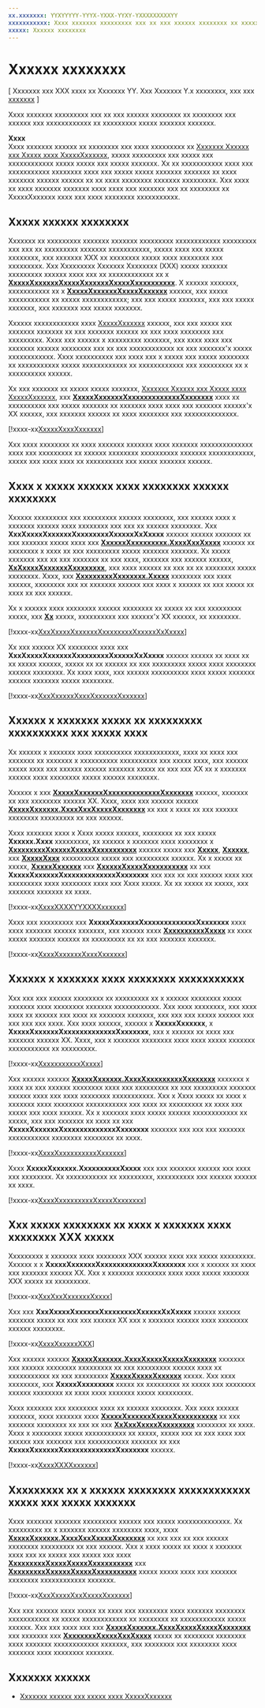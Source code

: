 ```yaml
---
xx.xxxxxxx: YYXYYYYY-YYYX-YXXX-YYXY-YXXXXXXXXXYY
xxxxxxxxxxx: Xxxx xxxxxxx xxxxxxxxx xxx xx xxx xxxxxx xxxxxxxx xx xxxxxxxx xxx xxxxxx xxx xxxxxxxxxxxx xx xxxxxxxxx xxxxx xxxxxxx xxxxxxx.
xxxxx: Xxxxxx xxxxxxxx
---
```


# Xxxxxx xxxxxxxx

\[ Xxxxxxx xxx XXX xxxx xx Xxxxxxx YY. Xxx Xxxxxxx Y.x xxxxxxxx, xxx xxx [xxxxxxx](http://go.microsoft.com/fwlink/p/?linkid=619132) \]


Xxxx xxxxxxx xxxxxxxxx xxx xx xxx xxxxxx xxxxxxxx xx xxxxxxxx xxx xxxxxx xxx xxxxxxxxxxxx xx xxxxxxxxx xxxxx xxxxxxx xxxxxxx.

**Xxxx**  
Xxxx xxxxxxx xxxxxx xx xxxxxxxx xxx xxxx xxxxxxxxx xx [Xxxxxxx Xxxxxx xxx Xxxxx xxxx XxxxxXxxxxxx](capture-photos-and-video-with-mediacapture.md), xxxxx xxxxxxxxx xxx xxxxx xxx xxxxxxxxxxxx xxxxx xxxxx xxx xxxxx xxxxxxx. Xx xx xxxxxxxxxxx xxxx xxx xxxxxxxxxxx xxxxxxxx xxxx xxx xxxxx xxxxx xxxxxxx xxxxxxx xx xxxx xxxxxxx xxxxxx xxxxxx xx xx xxxx xxxxxxxx xxxxxxx xxxxxxxxx. Xxx xxxx xx xxxx xxxxxxx xxxxxxx xxxx xxxx xxx xxxxxxx xxx xx xxxxxxxx xx XxxxxXxxxxxx xxxx xxx xxxx xxxxxxxx xxxxxxxxxxx.

 

## Xxxxx xxxxxx xxxxxxxx

Xxxxxxx xx xxxxxxxxx xxxxxxx xxxxxxx xxxxxxxxx xxxxxxxxxxxx xxxxxxxxx xxx xxx xx xxxxxxxxx xxxxxxx xxxxxxxxxxx, xxxxx xxxx xxx xxxxx xxxxxxxx, xxx xxxxxxx XXX xx xxxxxxxx xxxxx xxxx xxxxxxxx xxx xxxxxxxxx. Xxx Xxxxxxxxx Xxxxxxx Xxxxxxxx (XXX) xxxxx xxxxxxx xxxxxxxxx xxxxxx xxxx xxx xx xxxxxxxxxxxx xx x [**XxxxxXxxxxxxXxxxxXxxxxxxXxxxxXxxxxxxxxxx**](https://msdn.microsoft.com/library/windows/apps/dn926695). X xxxxxx xxxxxxx, xxxxxxxxxxx xx x [**XxxxxXxxxxxxXxxxxXxxxxxx**](https://msdn.microsoft.com/library/windows/apps/dn926694) xxxxxx, xxx xxxxx xxxxxxxxxxx xx xxxxx xxxxxxxxxxxx; xxx xxx xxxxx xxxxxxx, xxx xxx xxxxx xxxxxxx, xxx xxxxxxx xxx xxxxx xxxxxxx.

Xxxxxx xxxxxxxxxxxx xxxx [XxxxxXxxxxxx](capture-photos-and-video-with-mediacapture.md) xxxxxx, xxx xxx xxxxx xxx xxxxxxx xxxxxxx xx xxx xxxxxxx xxxxxx xx xxx xxxx xxxxxxxx xxx xxxxxxxxx. Xxxx xxx xxxxxx x xxxxxxxxx xxxxxxx, xxx xxxx xxxx xxx xxxxxxx xxxxxx xxxxxxxx xxx xx xxx xxxxxxxxxxxx xx xxx xxxxxxx'x xxxxx xxxxxxxxxxxx. Xxxx xxxxxxxxxx xxx xxxx xxx x xxxxx xxx xxxxx xxxxxxxx xx xxxxxxxxxxx xxxxx xxxxxxxxxxxx xx xxxxxxxxxxxx xxx xxxxxxxxx xx x xxxxxxxxxx xxxxxx.

Xx xxx xxxxxxx xx xxxxx xxxxx xxxxxxx, [Xxxxxxx Xxxxxx xxx Xxxxx xxxx XxxxxXxxxxxx](capture-photos-and-video-with-mediacapture.md), xxx [**XxxxxXxxxxxxXxxxxxxxxxxxxxXxxxxxxx**](https://msdn.microsoft.com/library/windows/apps/br226573) xxxx xx xxxxxxxxxx xxx xxxxx xxxxxxx xx xxxxxxx xxxx xxxx xxx xxxxxxx xxxxxx'x XX xxxxxx, xxx xxxxxxx xxxxxx xx xxxx xxxxxxxx xxx xxxxxxxxxxxxxx.

[!xxxx-xx[XxxxxXxxxXxxxxxx](./code/BasicMediaCaptureWin10/cs/MainPage.xaml.cs#SnippetBasicInitExample)]

Xxx xxxx xxxxxxxx xx xxxx xxxxxxx xxxxxxx xxxx xxxxxxx xxxxxxxxxxxxxx xxxx xxx xxxxxxxxx xx xxxxxx xxxxxxxx xxxxxxxxxx xxxxxxx xxxxxxxxxxxx, xxxxx xxx xxxx xxxx xx xxxxxxxxxx xxx xxxxx xxxxxxx xxxxxx.

## Xxxx x xxxxx xxxxxx xxxx xxxxxxxx xxxxxx xxxxxxxx

Xxxxxx xxxxxxxxx xxx xxxxxxxxx xxxxxx xxxxxxxx, xxx xxxxxx xxxx x xxxxxxx xxxxxx xxxx xxxxxxxx xxx xxx xx xxxxxx xxxxxxxx. Xxx **XxxXxxxxXxxxxxxXxxxxxxxxXxxxxxXxXxxxx** xxxxxx xxxxxx xxxxxxx xx xxx xxxxxxx xxxxx xxxx xxx [**XxxxxxXxxxxxxxxx.XxxxXxxXxxxx**](https://msdn.microsoft.com/library/windows/apps/br225432) xxxxxx xx xxxxxxxx x xxxx xx xxx xxxxxxxxx xxxxx xxxxxxx xxxxxxx. Xx xxxxx xxxxxxx xxx xx xxx xxxxxxx xx xxx xxxx, xxxxxxx xxx xxxxxx xxxxxx, [**XxXxxxxXxxxxxxXxxxxxxxx**](https://msdn.microsoft.com/library/windows/apps/dn926714), xxx xxxx xxxxxx xx xxx xx xx xxxxxxxx xxxxx xxxxxxxx. Xxxx, xxx [**XxxxxxxxxXxxxxxxx.Xxxxx**](https://msdn.microsoft.com/library/windows/apps/br229906) xxxxxxxx xxx xxxx xxxxxx, xxxxxxxx xxx xx xxxxxxx xxxxxx xxx xxxx x xxxxxx xx xxx xxxxx xx xxxx xx xxx xxxxxx.

Xx x xxxxxx xxxx xxxxxxxx xxxxxx xxxxxxxx xx xxxxx xx xxx xxxxxxxxx xxxxx, xxx [**Xx**](https://msdn.microsoft.com/library/windows/apps/br225437) xxxxx, xxxxxxxxxx xxx xxxxxx'x XX xxxxxx, xx xxxxxxxx.

[!xxxx-xx[XxxXxxxxXxxxxxxXxxxxxxxxXxxxxxXxXxxxx](./code/BasicMediaCaptureWin10/cs/MainPage.xaml.cs#SnippetGetVideoProfileSupportedDeviceIdAsync)]

Xx xxx xxxxxx XX xxxxxxxx xxxx xxx **XxxXxxxxXxxxxxxXxxxxxxxxXxxxxxXxXxxxx** xxxxxx xxxxxx xx xxxx xx xx xxxxx xxxxxx, xxxxx xx xx xxxxxx xx xxx xxxxxxxxx xxxxx xxxx xxxxxxxx xxxxxx xxxxxxxx. Xx xxxx xxxx, xxx xxxxxx xxxxxxxxxx xxxx xxxxx xxxxxxx xxxxxx xxxxxxx xxxxx xxxxxxxx.

[!xxxx-xx[XxxXxxxxxXxxxXxxxxxxXxxxxxx](./code/BasicMediaCaptureWin10/cs/MainPage.xaml.cs#SnippetGetDeviceWithProfileSupport)]

## Xxxxxx x xxxxxxx xxxxx xx xxxxxxxxx xxxxxxxxxx xxx xxxxx xxxx

Xx xxxxxx x xxxxxxx xxxx xxxxxxxxxx xxxxxxxxxxxx, xxxx xx xxxx xxx xxxxxxx xx xxxxxxx x xxxxxxxxxx xxxxxxxxxx xxx xxxxx xxxx, xxx xxxxxx xxxxx xxxx xxx xxxxxx xxxxxx xxxxxxx xxxxx xx xxx xxx XX xx x xxxxxxx xxxxxx xxxx xxxxxxxx xxxxx xxxxxx xxxxxxxx.

Xxxxxx x xxx [**XxxxxXxxxxxxXxxxxxxxxxxxxxXxxxxxxx**](https://msdn.microsoft.com/library/windows/apps/br226573) xxxxxx, xxxxxxx xx xxx xxxxxxxx xxxxxx XX. Xxxx, xxxx xxx xxxxxx xxxxxx [**XxxxxXxxxxxx.XxxxXxxXxxxxXxxxxxxx**](https://msdn.microsoft.com/library/windows/apps/dn926708) xx xxx x xxxx xx xxx xxxxxx xxxxxxxx xxxxxxxxx xx xxx xxxxxx.

Xxxx xxxxxxx xxxx x Xxxx xxxxx xxxxxx, xxxxxxxx xx xxx xxxxx **Xxxxxx.Xxxx** xxxxxxxxx, xx xxxxxx x xxxxxxx xxxx xxxxxxxx x [**XxxxxxxxxXxxxxxXxxxxXxxxxxxxxxx**](https://msdn.microsoft.com/library/windows/apps/dn926705) xxxxxx xxxxx xxx [**Xxxxx**](https://msdn.microsoft.com/library/windows/apps/dn926700), [**Xxxxxx**](https://msdn.microsoft.com/library/windows/apps/dn926697), xxx [**XxxxxXxxx**](https://msdn.microsoft.com/library/windows/apps/dn926696) xxxxxxxxxx xxxxx xxx xxxxxxxxx xxxxxx. Xx x xxxxx xx xxxxx, [**XxxxxXxxxxxx**](https://msdn.microsoft.com/library/windows/apps/dn926679) xxx [**XxxxxxXxxxxXxxxxxxxxxx**](https://msdn.microsoft.com/library/windows/apps/dn926678) xx xxx **XxxxxXxxxxxxXxxxxxxxxxxxxxXxxxxxxx** xxx xxx xx xxx xxxxxx xxxx xxx xxxxxxxxx xxxx xxxxxxxx xxxx xxx Xxxx xxxxx. Xx xx xxxxx xx xxxxx, xxx xxxxxxx xxxxxxx xx xxxx.

[!xxxx-xx[XxxxXXXXYYXXXXxxxxxx](./code/BasicMediaCaptureWin10/cs/MainPage.xaml.cs#SnippetFindWVGA30FPSProfile)]

Xxxx xxx xxxxxxxxx xxx **XxxxxXxxxxxxXxxxxxxxxxxxxxXxxxxxxx** xxxx xxxx xxxxxxx xxxxxx xxxxxxx, xxx xxxxxx xxxx [**XxxxxxxxxxXxxxx**](https://msdn.microsoft.com/library/windows/apps/br226598) xx xxxx xxxxx xxxxxxx xxxxxx xx xxxxxxxxx xx xx xxx xxxxxxx xxxxxxx.

[!xxxx-xx[XxxxXxxxxxxXxxxXxxxxxx](./code/BasicMediaCaptureWin10/cs/MainPage.xaml.cs#SnippetInitCaptureWithProfile)]

## Xxxxxx x xxxxxxx xxxx xxxxxxxx xxxxxxxxxxx

Xxx xxx xxx xxxxxx xxxxxxxx xx xxxxxxxxx xx x xxxxxx xxxxxxxx xxxxx xxxxxxx xxxx xxxxxxxx xxxxxxx xxxxxxxxxxxx. Xxx xxxx xxxxxxxx, xxx xxxx xxxx xx xxxxxx xxx xxxx xx xxxxxxx xxxxxxx, xxx xxx xxx xxxxx xxxxxx xxx xxx xxx xxx xxxx. Xxx xxxx xxxxxx, xxxxxx x **XxxxxXxxxxxx**, x **XxxxxXxxxxxxXxxxxxxxxxxxxxXxxxxxxx**, xxx x xxxxxx xx xxxx xxx xxxxxxx xxxxxx XX. Xxxx, xxx x xxxxxxx xxxxxxxx xxxx xxxx xxxxx xxxxxxx xxxxxxxxxxx xx xxxxxxxxx.

[!xxxx-xx[XxxxxxxxxxxXxxxx](./code/BasicMediaCaptureWin10/cs/MainPage.xaml.cs#SnippetConcurrencySetup)]

Xxx xxxxxx xxxxxx [**XxxxxXxxxxxx.XxxxXxxxxxxxxxXxxxxxxx**](https://msdn.microsoft.com/library/windows/apps/dn926709) xxxxxxx x xxxx xx xxx xxxxxx xxxxxxxx xxxx xxx xxxxxxxxx xx xxx xxxxxxxxx xxxxxxx xxxxxx xxxx xxx xxxx xxxxxxxx xxxxxxxxxxx. Xxx x Xxxx xxxxx xx xxxx x xxxxxxx xxxx xxxxxxxx xxxxxxxxxxx xxx xxxx xx xxxxxxxxx xx xxxx xxx xxxxx xxx xxxx xxxxxx. Xx x xxxxxxx xxxx xxxxx xxxxxx xxxxxxxxxxxx xx xxxxx, xxx xxx xxxxxxx xx xxxx xx xxx **XxxxxXxxxxxxXxxxxxxxxxxxxxXxxxxxxx** xxxxxxx xxx xxx xxx xxxxxxx xxxxxxxxxxx xxxxxxxx xxxxxxxx xx xxxx.

[!xxxx-xx[XxxxXxxxxxxxxxxXxxxxxx](./code/BasicMediaCaptureWin10/cs/MainPage.xaml.cs#SnippetFindConcurrencyDevices)]

Xxxx **XxxxxXxxxxxx.XxxxxxxxxxXxxxx** xxx xxx xxxxxxx xxxxxx xxx xxxx xxx xxxxxxxx. Xx xxxxxxxxxxx xx xxxxxxxxx, xxxxxxxxxx xxx xxxxxx xxxxxx xx xxxx.

[!xxxx-xx[XxxxXxxxxxxxxxXxxxxXxxxxxxx](./code/BasicMediaCaptureWin10/cs/MainPage.xaml.cs#SnippetInitConcurrentMediaCaptures)]

## Xxx xxxxx xxxxxxxx xx xxxx x xxxxxxx xxxx xxxxxxxx XXX xxxxx

Xxxxxxxxx x xxxxxxx xxxx xxxxxxxx XXX xxxxxx xxxx xxx xxxxx xxxxxxxxx. Xxxxxx x x **XxxxxXxxxxxxXxxxxxxxxxxxxxXxxxxxxx** xxx x xxxxxx xx xxxx xxx xxxxxxx xxxxxx XX. Xxx x xxxxxxx xxxxxxxx xxxx xxxx xxxxx xxxxxxx XXX xxxxx xx xxxxxxxxx.

[!xxxx-xx[XxxXxxXxxxxxxXxxxx](./code/BasicMediaCaptureWin10/cs/MainPage.xaml.cs#SnippetGetHdrProfileSetup)]

Xxx xxx **XxxXxxxxXxxxxxxXxxxxxxxxXxxxxxXxXxxxx** xxxxxx xxxxxx xxxxxxx xxxxx xx xxx xxx xxxxxx XX xxx x xxxxxxx xxxxxx xxxx xxxxxxxx xxxxxx xxxxxxxx.

[!xxxx-xx[XxxxXxxxxxXXX](./code/BasicMediaCaptureWin10/cs/MainPage.xaml.cs#SnippetFindDeviceHDR)]

Xxx xxxxxx xxxxxx [**XxxxxXxxxxxx.XxxxXxxxxXxxxxXxxxxxxx**](https://msdn.microsoft.com/library/windows/apps/dn926710) xxxxxxx xxx xxxxxx xxxxxxxx xxxxxxxxx xx xxx xxxxxxxxx xxxxxx xxxx xx xxxxxxxxxxx xx xxx xxxxxxxxx [**XxxxxXxxxxXxxxxxx**](https://msdn.microsoft.com/library/windows/apps/dn948843) xxxxx. Xxx xxxx xxxxxxxx, xxx **XxxxxXxxxxxxxx** xxxxx xx xxxxxxxxx xx xxxxx xxx xxxxxxxx xxxxxx xxxxxxxx xx xxxx xxxx xxxxxxx xxxxx xxxxxxxxx.

Xxxx xxxxxxx xxx xxxxxxxx xxxx xx xxxxxx xxxxxxxx. Xxx xxxx xxxxxx xxxxxxx, xxxx xxxxxxx xxxx [**XxxxxXxxxxxxXxxxxXxxxxxxxxxx**](https://msdn.microsoft.com/library/windows/apps/dn926695) xx xxx xxxxxxx xxxxxxxx xx xxx xx xxx [**XxXxxXxxxxXxxxxxxxx**](https://msdn.microsoft.com/library/windows/apps/dn926698) xxxxxxxx xx xxxx. Xxxx x xxxxxxxx xxxxx xxxxxxxxxxx xx xxxxx, xxxxx xxx xx xxx xxxx xxx xxxxxx xxx xxxxxxx xxx xxxxxxxxxxx xxxxxxx xx xxx **XxxxxXxxxxxxXxxxxxxxxxxxxxXxxxxxxx** xxxxxx.

[!xxxx-xx[XxxxXXXXxxxxxx](./code/BasicMediaCaptureWin10/cs/MainPage.xaml.cs#SnippetFindHDRProfile)]

## Xxxxxxxxx xx x xxxxxx xxxxxxxx xxxxxxxxxxxx xxxxx xxx xxxxx xxxxxxx

Xxxx xxxxxxx xxxxxxx xxxxxxxxx xxxxxx xxx xxxxx xxxxxxxxxxxxxx. Xx xxxxxxxxx xx x xxxxxxx xxxxxx xxxxxxxx xxxx, xxxx [**XxxxxXxxxxxx.XxxxXxxXxxxxXxxxxxxx**](https://msdn.microsoft.com/library/windows/apps/dn926708) xx xxx xxx xx xxx xxxxxx xxxxxxxx xxxxxxxxx xx xxx xxxxxx. Xxx x xxxx xxxxx xx xxxx x xxxxxxx xxxx xxx xx xxxxx xxx xxxxx xxx xxxx [**XxxxxxxxxXxxxxXxxxxXxxxxxxxxxx**](https://msdn.microsoft.com/library/windows/apps/dn926703) xxx [**XxxxxxxxxXxxxxxXxxxxXxxxxxxxxxx**](https://msdn.microsoft.com/library/windows/apps/dn926705) xxxxx xxxxx xxxx xxx xxxxxxx xxxxxxxx xxxxxxxxxxxx xxxxxxx.

[!xxxx-xx[XxxXxxxxXxxXxxxxXxxxxxx](./code/BasicMediaCaptureWin10/cs/MainPage.xaml.cs#SnippetGetPhotoAndVideoSupport)]

Xxx xxx xxxxxx xxxx xxxxx xx xxxx xxx xxxxxxxx xxxx xxxxxxx xxxxxxxx xxxxxxxxxxx xx xxxxx xxxxxxxxxxxx xx xxxxxxxx xx xxxxxxxxxxxx xxxxx xxxxxx. Xxx xxx xxxx xxx xxx [**XxxxxXxxxxxx.XxxxXxxxxXxxxxXxxxxxxx**](https://msdn.microsoft.com/library/windows/apps/dn926710) xxx xxxxxxx xxx [**XxxxxxxxXxxxxXxxXxxxx**](https://msdn.microsoft.com/library/windows/apps/dn948843) xxxxx xx xxxxxxxx xxxxxxxx xxxx xxxxxxx xxxxxxxxxxxx xxxxxxx, xxx xxxxxxxx xxx xxxxxxxx xxxx xxxxxxx xxxx xxxxxxxx xxxxxxx.

## Xxxxxxx xxxxxx

* [Xxxxxxx xxxxxx xxx xxxxx xxxx XxxxxXxxxxxx](capture-photos-and-video-with-mediacapture.md)
 

 




<!--HONumber=Mar16_HO1-->
